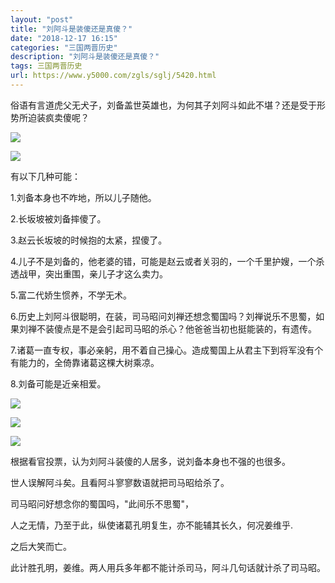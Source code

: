 ```yaml
---
layout: "post"
title: "刘阿斗是装傻还是真傻？"
date: "2018-12-17 16:15"
categories: "三国两晋历史"
description: "刘阿斗是装傻还是真傻？"
tags: 三国两晋历史
url: https://www.y5000.com/zgls/sglj/5420.html
---
```






俗语有言道虎父无犬子，刘备盖世英雄也，为何其子刘阿斗如此不堪？还是受于形势所迫装疯卖傻呢？

![](https://img.y5000.com/uploads/allimg/161117/14441Q396-0.jpg)

![](https://img.y5000.com/uploads/allimg/161117/14441Q618-1.jpg)

有以下几种可能：

1.刘备本身也不咋地，所以儿子随他。

2.长坂坡被刘备摔傻了。

3.赵云长坂坡的时候抱的太紧，捏傻了。

4.儿子不是刘备的，他老婆的错，可能是赵云或者关羽的，一个千里护嫂，一个杀透战甲，突出重围，亲儿子才这么卖力。

5.富二代娇生惯养，不学无术。

6.历史上刘阿斗很聪明，在装，司马昭问刘禅还想念蜀国吗？刘禅说乐不思蜀，如果刘禅不装傻点是不是会引起司马昭的杀心？他爸爸当初也挺能装的，有遗传。

7.诸葛一直专权，事必亲躬，用不着自己操心。造成蜀国上从君主下到将军没有个有能力的，全倚靠诸葛这棵大树乘凉。

8.刘备可能是近亲相爱。

![](https://img.y5000.com/uploads/allimg/161117/14441W617-2.jpg)

![](https://img.y5000.com/uploads/allimg/161117/14441WY0-3.jpg)

![](https://img.y5000.com/uploads/allimg/161117/14441U434-4.jpg)

根据看官投票，认为刘阿斗装傻的人居多，说刘备本身也不强的也很多。

世人误解阿斗矣。且看阿斗寥寥数语就把司马昭给杀了。

司马昭问好想念你的蜀国吗，"此间乐不思蜀"，

人之无情，乃至于此，纵使诸葛孔明复生，亦不能辅其长久，何况姜维乎.

之后大笑而亡。

此计胜孔明，姜维。两人用兵多年都不能计杀司马，阿斗几句话就计杀了司马昭。
